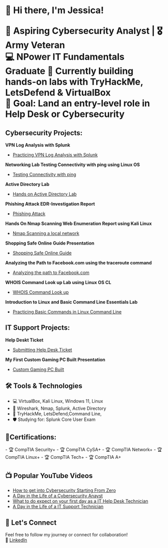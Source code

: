 <h1> 👋 Hi there, I'm Jessica!



🔐 **Aspiring Cybersecurity Analyst** | 🎖️ **Army Veteran**  
💻 NPower IT Fundamentals Graduate  🌱 Currently building hands-on labs with TryHackMe, LetsDefend & VirtualBox  
🎯 Goal: Land an entry-level role in Help Desk or Cybersecurity

<h2> Cybersecurity Projects:</h2>

   <b>VPN Log Analysis with Splunk</b>
- [Practicing VPN Log Analysis with Splunk](https://github.com/jessi910/JS_VPN_Log_Analysis_with_Splunk_Cybersecurity)

 <b>Networking Lab Testing Connectivity with ping using Linux OS</b>
- [Testing Connectivity with ping ](https://github.com/jessi910/Networking-Lab-Testing-Connectivity-with-ping)

 <b>Active Directory Lab</b> 
- [ Hands on Active Directory Lab ](https://github.com/jessi910/JS_Active_Directory_Virtual_Lab)

  
 <b>Phishing Attack EDR-Investigation Report</b> 
- [ Phishing Attack](https://github.com/jessi910/JS_Phishing_Attack_EDR_Investigation_Report_Cybersecurity/tree/main)

<b>Hands On Nmap Scanning Web Enumeration Report using Kali Linux</b> 
- [ Nmap Scanning a local network](https://github.com/jessi910/JS_Hands_On_Lab_Network_Scanning_and_Web_Enumeration_with_Nmap_Cybersecurity)

<b>Shopping Safe Online Guide Presentation</b> 
- [ Shopping Safe Online Guide](https://github.com/jessi910/JS_Shopping_Safe_Online_PowerPoint_Guide_Cybersecurity-)

<b>Analyzing the Path to Facebook.com using the traceroute command</b> 
- [ Analyzing the path to Facebook.com ](https://github.com/jessi910/JS-My_First_Custom_Gaming_PC_Build-IT-support-)

<b>WHOIS Command Look up Lab using Linux OS CL</b> 
- [ WHOIS Command Look up ](https://github.com/jessi910/-WHOIS-Domain-Lookup-Lab)

<b>Introduction to Linux and Basic Command Line Essentials Lab</b> 
- [ Practicing Basic Commands in Linux Command Line ](https://github.com/jessi910/-WHOIS-Domain-Lookup-Lab)



<h2> IT Support Projects:</h2>

<b>Help Deskt Ticket</b> 
- [ Submitting Help Desk Ticket ](https://github.com/jessi910/JS-Help_desk_ticket-IT-Support-)

 <b>My First Custom Gaming PC Built Presentation</b> 
- [ Custom Gaming PC Built ](https://github.com/jessi910/JS-My_First_Custom_Gaming_PC_Build-IT-support-)


 
 
 
## 🛠️ Tools & Technologies
- 💻 VirtualBox, Kali Linux, Windows 11, Linux
- 📡 Wireshark, Nmap, Splunk, Active Directory
- 🧪 TryHackMe, LetsDefend,Command Line, 
- 🛡️ Studying for: Splunk Core User Exam

 
<h2> 📜Certifications:</h2>
- 🏆 CompTIA Security+
- 🏆 CompTIA CySA+
- 🏆 CompTIA Network+
- 🏆 CompTIA Linux+
- 🏆 CompTIA Tech+
- 🏆 CompTIA A+

<h2>📺 Popular YouTube Videos</h2>

- [How to get into Cybersecurity Starting From Zero](https://www.youtube.com/watch?v=a83ASGn_V_s)
- [A Day in the Life of a Cybersecurity Anayst](https://www.youtube.com/watch?v=uHy3oM7NnoU)
- [What to do expect on your first day as a IT Help Desk Technician](https://www.youtube.com/watch?v=qXXQFw-Vnxg&t=295s)
- [A Day in the Life of a IT Support Technician](https://www.youtube.com/watch?v=VlzvOf0f3rk)

## 🤝 Let's Connect
Feel free to follow my journey or connect for collaboration!  
🔗 [LinkedIn](https://www.linkedin.com/in/jstovall1) 


